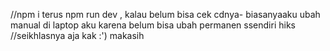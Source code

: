 //npm i terus npm run dev , kalau belum bisa cek cdnya- biasanyaaku ubah manual di laptop aku karena belum bisa ubah permanen ssendiri hiks
//seikhlasnya aja kak :') makasih
